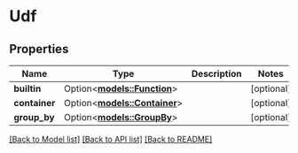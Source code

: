 # Udf

## Properties

Name | Type | Description | Notes
------------ | ------------- | ------------- | -------------
**builtin** | Option<[**models::Function**](Function.md)> |  | [optional]
**container** | Option<[**models::Container**](Container.md)> |  | [optional]
**group_by** | Option<[**models::GroupBy**](GroupBy.md)> |  | [optional]

[[Back to Model list]](../README.md#documentation-for-models) [[Back to API list]](../README.md#documentation-for-api-endpoints) [[Back to README]](../README.md)


